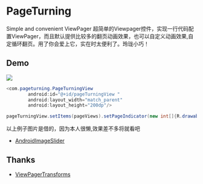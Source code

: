 PageTurning
===========

Simple and convenient ViewPager
超简单的Viewpager控件，实现一行代码配置ViewPager，而且默认提供比较多的翻页动画效果，也可以自定义动画效果,自定循环翻页。用了你会爱上它，实在时太便利了。玲珑小巧！

## Demo

![](http://ww3.sinaimg.cn/mw690/610dc034jw1egzor66ojdg20950fknpe.gif)

```java
<com.pageturning.PageTurningView 
        android:id="@+id/pageTurningView "
        android:layout_width="match_parent"
        android:layout_height="200dp"/>
```
```java
pageTurningView.setItems(pageViews).setPageIndicator(new int[]{R.drawable.ic_page_indicator,R.drawable.ic_page_indicator_focused}).startTurning(5000).setPageTransformer(Transformer.AccordionTransformer);
```

以上例子图片是借的，因为本人很懒,效果差不多将就看吧
- [AndroidImageSlider](https://github.com/daimajia/AndroidImageSlider)

## Thanks

- [ViewPagerTransforms](https://github.com/ToxicBakery/ViewPagerTransforms)
